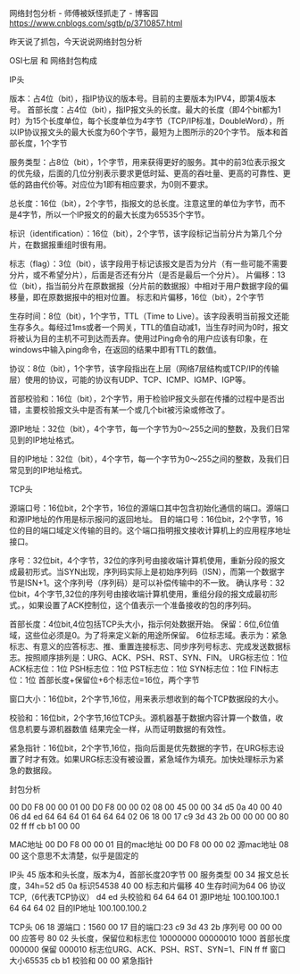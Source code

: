 网络封包分析 - 师傅被妖怪抓走了 - 博客园 https://www.cnblogs.com/sgtb/p/3710857.html

昨天说了抓包，今天说说网络封包分析

 

OSI七层 和 网络封包构成



 



 

 

IP头



 

版本：占4位（bit），指IP协议的版本号。目前的主要版本为IPV4，即第4版本号。
首部长度：占4位（bit），指IP报文头的长度。最大的长度（即4个bit都为1时）为15个长度单位，每个长度单位为4字节（TCP/IP标准，DoubleWord），所以IP协议报文头的最大长度为60个字节，最短为上图所示的20个字节。
版本和首部长度，1个字节
 
服务类型：占8位（bit），1个字节，用来获得更好的服务。其中的前3位表示报文的优先级，后面的几位分别表示要求更低时延、更高的吞吐量、更高的可靠性、更低的路由代价等。对应位为1即有相应要求，为0则不要求。
 
总长度：16位（bit），2个字节，指报文的总长度。注意这里的单位为字节，而不是4字节，所以一个IP报文的的最大长度为65535个字节。
 
标识（identification）：16位（bit），2个字节，该字段标记当前分片为第几个分片，在数据报重组时很有用。
 
标志（flag）：3位（bit），该字段用于标记该报文是否为分片（有一些可能不需要分片，或不希望分片），后面是否还有分片（是否是最后一个分片）。
片偏移：13位（bit），指当前分片在原数据报（分片前的数据报）中相对于用户数据字段的偏移量，即在原数据报中的相对位置。
标志和片偏移，16位（bit），2个字节
 
生存时间：8位（bit），1个字节，TTL（Time to Live）。该字段表明当前报文还能生存多久。每经过1ms或者一个网关，TTL的值自动减1，当生存时间为0时，报文将被认为目的主机不可到达而丢弃。使用过Ping命令的用户应该有印象，在windows中输入ping命令，在返回的结果中即有TTL的数值。
 
协议：8位（bit），1个字节，该字段指出在上层（网络7层结构或TCP/IP的传输层）使用的协议，可能的协议有UDP、TCP、ICMP、IGMP、IGP等。
 
首部校验和：16位（bit），2个字节，用于检验IP报文头部在传播的过程中是否出错，主要校验报文头中是否有某一个或几个bit被污染或修改了。
 
源IP地址：32位（bit），4个字节，每一个字节为0～255之间的整数，及我们日常见到的IP地址格式。
 
目的IP地址：32位（bit），4个字节，每一个字节为0～255之间的整数，及我们日常见到的IP地址格式。
 
 
 
TCP头

 
 
源端口号：16位bit，2个字节，16位的源端口其中包含初始化通信的端口。源端口和源IP地址的作用是标示报问的返回地址。 
目的端口号：16位bit，2个字节，16位的目的端口域定义传输的目的。这个端口指明报文接收计算机上的应用程序地址接口。 
 
序号：32位bit，4个字节，32位的序列号由接收端计算机使用，重新分段的报文成最初形式。当SYN出现，序列码实际上是初始序列码（ISN），而第一个数据字节是ISN+1。这个序列号（序列码）是可以补偿传输中的不一致。 
确认序号：32位bit，4个字节,32位的序列号由接收端计算机使用，重组分段的报文成最初形式。，如果设置了ACK控制位，这个值表示一个准备接收的包的序列码。
 
首部长度：4位bit,4位包括TCP头大小，指示何处数据开始。
保留：6位,6位值域，这些位必须是0。为了将来定义新的用途所保留。
6位标志域。表示为：紧急标志、有意义的应答标志、推、重置连接标志、同步序列号标志、完成发送数据标志。按照顺序排列是：URG、ACK、PSH、RST、SYN、FIN。
URG标志位：1位
ACK标志位：1位
PSH标志位：1位
PST标志位：1位
SYN标志位：1位
FIN标志位：1位
首部长度+保留位+6个标志位=16位，两个字节
 
窗口大小：16位bit，2个字节,16位，用来表示想收到的每个TCP数据段的大小。
 
校验和：16位bit，2个字节,16位TCP头。源机器基于数据内容计算一个数值，收信息机要与源机器数值 结果完全一样，从而证明数据的有效性。
 
紧急指针：16位bit，2个字节,16位，指向后面是优先数据的字节，在URG标志设置了时才有效。如果URG标志没有被设置，紧急域作为填充。加快处理标示为紧急的数据段。
 
 
 
 
 
封包分析
 
00 D0 F8 00 00 01 00 D0 F8 00 00 02 08 00 45 00
00 34 d5 0a 40 00 40 06 d4 ed 64 64 64 01 64 64
64 02 06 18 00 17 c9 3d 43 2b 00 00 00 00 80 02
ff  ff  cb  b1 00 00 
 
 
MAC地址
00 D0 F8 00 00 01  目的mac地址
00 D0 F8 00 00 02  源mac地址
08 00  这个意思不太清楚，似乎是固定的
 
IP头
45    版本和头长度，版本为4，首部长度20字节
00    服务类型
00 34  报文总长度，34h=52
d5 0a  标识54538
40 00  标志和片偏移
40  生存时间为64
06  协议TCP,（6代表TCP协议）
d4 ed  头校验和
64 64 64 01  源IP地址 100.100.100.1
64 64 64 02  目的IP地址 100.100.100.2
 
TCP头
06 18  源端口：1560
00 17  目的端口:23
c9 3d 43 2b  序列号
00 00 00 00  应答号
80 02  头长度，保留位和标志位
10000000 00000010
1000 首部长度
000000 保留
000010 标志位URG、ACK、PSH、RST、SYN=1、FIN
ff  ff  窗口大小65535
cb  b1  校验和
00 00  紧急指针